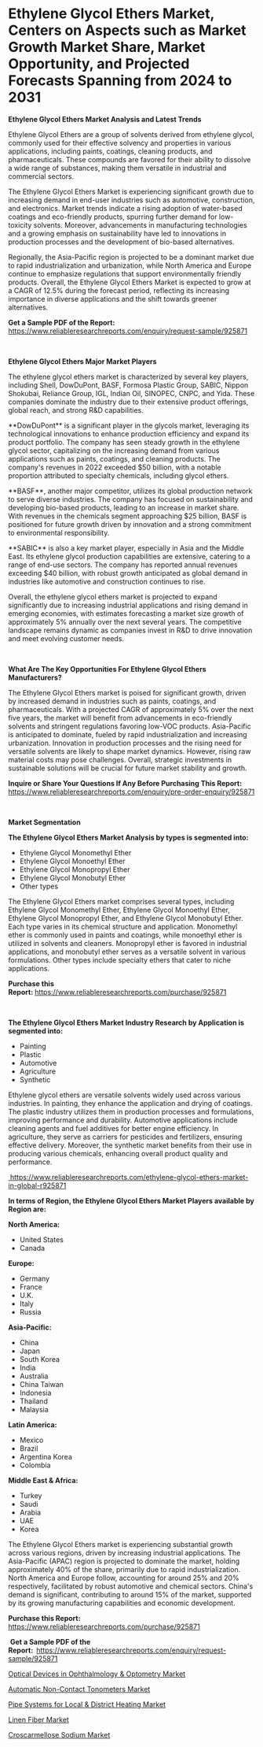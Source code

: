 <p><h1>Ethylene Glycol Ethers Market, Centers on Aspects such as Market Growth Market Share, Market Opportunity, and Projected Forecasts Spanning from 2024 to 2031</h1></p><p><strong>Ethylene Glycol Ethers Market Analysis and Latest Trends</strong></p>
<p><p>Ethylene Glycol Ethers are a group of solvents derived from ethylene glycol, commonly used for their effective solvency and properties in various applications, including paints, coatings, cleaning products, and pharmaceuticals. These compounds are favored for their ability to dissolve a wide range of substances, making them versatile in industrial and commercial sectors.</p><p>The Ethylene Glycol Ethers Market is experiencing significant growth due to increasing demand in end-user industries such as automotive, construction, and electronics. Market trends indicate a rising adoption of water-based coatings and eco-friendly products, spurring further demand for low-toxicity solvents. Moreover, advancements in manufacturing technologies and a growing emphasis on sustainability have led to innovations in production processes and the development of bio-based alternatives.</p><p>Regionally, the Asia-Pacific region is projected to be a dominant market due to rapid industrialization and urbanization, while North America and Europe continue to emphasize regulations that support environmentally friendly products. Overall, the Ethylene Glycol Ethers Market is expected to grow at a CAGR of 12.5% during the forecast period, reflecting its increasing importance in diverse applications and the shift towards greener alternatives.</p></p>
<p><strong>Get a Sample PDF of the Report:&nbsp;</strong> <a href="https://www.reliableresearchreports.com/enquiry/request-sample/925871?utm_campaign=113&utm_medium=2&utm_source=Github&utm_content=ia&utm_term=09112024&utm_id=ethylene-glycol-ethers">https://www.reliableresearchreports.com/enquiry/request-sample/925871</a></p>
<p>&nbsp;</p>
<p><strong>Ethylene Glycol Ethers Major Market Players</strong></p>
<p><p>The ethylene glycol ethers market is characterized by several key players, including Shell, DowDuPont, BASF, Formosa Plastic Group, SABIC, Nippon Shokubai, Reliance Group, IGL, Indian Oil, SINOPEC, CNPC, and Yida. These companies dominate the industry due to their extensive product offerings, global reach, and strong R&D capabilities.</p><p>**DowDuPont** is a significant player in the glycols market, leveraging its technological innovations to enhance production efficiency and expand its product portfolio. The company has seen steady growth in the ethylene glycol sector, capitalizing on the increasing demand from various applications such as paints, coatings, and cleaning products. The company's revenues in 2022 exceeded $50 billion, with a notable proportion attributed to specialty chemicals, including glycol ethers.</p><p>**BASF**, another major competitor, utilizes its global production network to serve diverse industries. The company has focused on sustainability and developing bio-based products, leading to an increase in market share. With revenues in the chemicals segment approaching $25 billion, BASF is positioned for future growth driven by innovation and a strong commitment to environmental responsibility.</p><p>**SABIC** is also a key market player, especially in Asia and the Middle East. Its ethylene glycol production capabilities are extensive, catering to a range of end-use sectors. The company has reported annual revenues exceeding $40 billion, with robust growth anticipated as global demand in industries like automotive and construction continues to rise.</p><p>Overall, the ethylene glycol ethers market is projected to expand significantly due to increasing industrial applications and rising demand in emerging economies, with estimates forecasting a market size growth of approximately 5% annually over the next several years. The competitive landscape remains dynamic as companies invest in R&D to drive innovation and meet evolving customer needs.</p></p>
<p>&nbsp;</p>
<p><strong>What Are The Key Opportunities For Ethylene Glycol Ethers Manufacturers?</strong></p>
<p><p>The Ethylene Glycol Ethers market is poised for significant growth, driven by increased demand in industries such as paints, coatings, and pharmaceuticals. With a projected CAGR of approximately 5% over the next five years, the market will benefit from advancements in eco-friendly solvents and stringent regulations favoring low-VOC products. Asia-Pacific is anticipated to dominate, fueled by rapid industrialization and increasing urbanization. Innovation in production processes and the rising need for versatile solvents are likely to shape market dynamics. However, rising raw material costs may pose challenges. Overall, strategic investments in sustainable solutions will be crucial for future market stability and growth.</p></p>
<p><strong>Inquire or Share Your Questions If Any Before Purchasing This Report:</strong> <a href="https://www.reliableresearchreports.com/enquiry/pre-order-enquiry/925871?utm_campaign=113&utm_medium=2&utm_source=Github&utm_content=ia&utm_term=09112024&utm_id=ethylene-glycol-ethers">https://www.reliableresearchreports.com/enquiry/pre-order-enquiry/925871</a></p>
<p>&nbsp;</p>
<p><strong>Market Segmentation</strong></p>
<p><strong>The Ethylene Glycol Ethers Market Analysis by types is segmented into:</strong></p>
<p><ul><li>Ethylene Glycol Monomethyl Ether</li><li>Ethylene Glycol Monoethyl Ether</li><li>Ethylene Glycol Monopropyl Ether</li><li>Ethylene Glycol Monobutyl Ether</li><li>Other types</li></ul></p>
<p><p>The Ethylene Glycol Ethers market comprises several types, including Ethylene Glycol Monomethyl Ether, Ethylene Glycol Monoethyl Ether, Ethylene Glycol Monopropyl Ether, and Ethylene Glycol Monobutyl Ether. Each type varies in its chemical structure and application. Monomethyl ether is commonly used in paints and coatings, while monoethyl ether is utilized in solvents and cleaners. Monopropyl ether is favored in industrial applications, and monobutyl ether serves as a versatile solvent in various formulations. Other types include specialty ethers that cater to niche applications.</p></p>
<p><strong>Purchase this Report:&nbsp;</strong><a href="https://www.reliableresearchreports.com/purchase/925871?utm_campaign=113&utm_medium=2&utm_source=Github&utm_content=ia&utm_term=09112024&utm_id=ethylene-glycol-ethers">https://www.reliableresearchreports.com/purchase/925871</a></p>
<p>&nbsp;</p>
<p><strong>The Ethylene Glycol Ethers Market Industry Research by Application is segmented into:</strong></p>
<p><ul><li>Painting</li><li>Plastic</li><li>Automotive</li><li>Agriculture</li><li>Synthetic</li></ul></p>
<p><p>Ethylene glycol ethers are versatile solvents widely used across various industries. In painting, they enhance the application and drying of coatings. The plastic industry utilizes them in production processes and formulations, improving performance and durability. Automotive applications include cleaning agents and fuel additives for better engine efficiency. In agriculture, they serve as carriers for pesticides and fertilizers, ensuring effective delivery. Moreover, the synthetic market benefits from their use in producing various chemicals, enhancing overall product quality and performance.</p></p>
<p><a href="https://www.reliableresearchreports.com/ethylene-glycol-ethers-market-in-global-r925871?utm_campaign=113&utm_medium=2&utm_source=Github&utm_content=ia&utm_term=09112024&utm_id=ethylene-glycol-ethers">&nbsp;https://www.reliableresearchreports.com/ethylene-glycol-ethers-market-in-global-r925871</a></p>
<p><strong>In terms of Region, the Ethylene Glycol Ethers Market Players available by Region are:</strong></p>
<p>
    <p> <strong> North America: </strong>
        <ul>
            <li>United States</li>
            <li>Canada</li>
        </ul>
        </p> 
    <p> <strong> Europe: </strong>
        <ul>
            <li>Germany</li>
            <li>France</li>
            <li>U.K.</li>
            <li>Italy</li>
            <li>Russia</li>
        </ul>
        </p> 
    <p> <strong> Asia-Pacific: </strong>
        <ul>
            <li>China</li>
            <li>Japan</li>
            <li>South Korea</li>
            <li>India</li>
            <li>Australia</li>
            <li>China Taiwan</li>
            <li>Indonesia</li>
            <li>Thailand</li>
            <li>Malaysia</li>
        </ul>
        </p> 
    <p> <strong> Latin America: </strong>
        <ul>
            <li>Mexico</li>
            <li>Brazil</li>
            <li>Argentina Korea</li>
            <li>Colombia</li>
        </ul>
        </p> 
    <p> <strong> Middle East & Africa: </strong>
        <ul>
            <li>Turkey</li>
            <li>Saudi</li>
            <li>Arabia</li>
            <li>UAE</li>
            <li>Korea</li>
        </ul>
    </p>
    </p>
<p><p>The Ethylene Glycol Ethers market is experiencing substantial growth across various regions, driven by increasing industrial applications. The Asia-Pacific (APAC) region is projected to dominate the market, holding approximately 40% of the share, primarily due to rapid industrialization. North America and Europe follow, accounting for around 25% and 20% respectively, facilitated by robust automotive and chemical sectors. China's demand is significant, contributing to around 15% of the market, supported by its growing manufacturing capabilities and economic development.</p></p>
<p><strong>Purchase this Report: </strong><a href="https://www.reliableresearchreports.com/purchase/925871?utm_campaign=113&utm_medium=2&utm_source=Github&utm_content=ia&utm_term=09112024&utm_id=ethylene-glycol-ethers">https://www.reliableresearchreports.com/purchase/925871</a></p>
<p>&nbsp;<strong>Get a Sample PDF of the Report:&nbsp;&nbsp;</strong><a href="https://www.reliableresearchreports.com/enquiry/request-sample/925871?utm_campaign=113&utm_medium=2&utm_source=Github&utm_content=ia&utm_term=09112024&utm_id=ethylene-glycol-ethers">https://www.reliableresearchreports.com/enquiry/request-sample/925871</a></p>
<p><strong></strong></p>
<p><p><a href="https://www.linkedin.com/pulse/emerging-opportunities-challenges-global-optical-devices-ophthalmology-uuuxc?utm_campaign=113&utm_medium=2&utm_source=Github&utm_content=ia&utm_term=09112024&utm_id=ethylene-glycol-ethers">Optical Devices in Ophthalmology & Optometry Market</a></p><p><a href="https://issuu.com/reportprime-2/docs/automatic-non-contact-tonometers-ma_08db81739252e1?utm_campaign=113&utm_medium=2&utm_source=Github&utm_content=ia&utm_term=09112024&utm_id=ethylene-glycol-ethers">Automatic Non-Contact Tonometers Market</a></p><p><a href="https://www.linkedin.com/pulse/pipe-systems-local-district-heating-market-global-regional-rcoyc?utm_campaign=113&utm_medium=2&utm_source=Github&utm_content=ia&utm_term=09112024&utm_id=ethylene-glycol-ethers">Pipe Systems for Local & District Heating Market</a></p><p><a href="https://github.com/NathanColeman327/Market-Research-Report-List-1/blob/main/linen-fiber-market.md?utm_campaign=113&utm_medium=2&utm_source=Github&utm_content=ia&utm_term=09112024&utm_id=ethylene-glycol-ethers">Linen Fiber Market</a></p><p><a href="https://github.com/OrlandoHBarks/Market-Research-Report-List-1/blob/main/croscarmellose-sodium-market.md?utm_campaign=113&utm_medium=2&utm_source=Github&utm_content=ia&utm_term=09112024&utm_id=ethylene-glycol-ethers">Croscarmellose Sodium Market</a></p></p>
